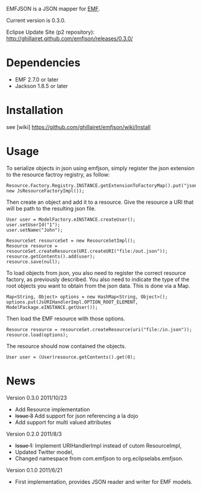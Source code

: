 EMFJSON is a JSON mapper for [EMF](http://www.eclipse.org/emf).

Current version is 0.3.0.

Eclipse Update Site (p2 repository): http://ghillairet.github.com/emfjson/releases/0.3.0/

# Dependencies

* EMF 2.7.0 or later
* Jackson 1.8.5 or later

# Installation

see [wiki] https://github.com/ghillairet/emfjson/wiki/Install

# Usage

To serialize objects in json using emfjson, simply register the json extension to the resource factroy registry, as follow:

    Resource.Factory.Registry.INSTANCE.getExtensionToFactoryMap().put("json", new JsResourceFactoryImpl());

Then create an object and add it to a resource. Give the resource a URI that will be path to the resulting json file.

    User user = ModelFactory.eINSTANCE.createUser();
    user.setUserId("1");
    user.setName("John");

    ResourceSet resourceSet = new ResourceSetImpl();
    Resource resource = resourceSet.createResource(URI.createURI("file:/out.json"));
    resource.getContents().add(user);
    resource.save(null);

To load objects from json, you also need to register the correct resource factory, as previously described. You also 
need to indicate the type of the root objects you want to obtain from the json data. This is done via a Map.


    Map<String, Object> options = new HashMap<String, Object>();
    options.put(JsURIHandlerImpl.OPTION_ROOT_ELEMENT, ModelPackage.eINSTANCE.getUser());

Then load the EMF resource with those options.
 
    Resource resource = resourceSet.createResource(uri("file:/in.json"));
    resource.load(options);

The resource should now contained the objects.

    User user = (User)resource.getContents().get(0);

# News #

Version 0.3.0 2011/10/23

*    Add Resource implementation
*    <del>Issue 3</del> Add support for json referencing a la dojo
*    Add support for multi valued attributes

Version 0.2.0 2011/8/3

*    <del>Issue 1</del>: Implement URIHandlerImpl instead of cutom ResourceImpl,
*    Updated Twitter model,
*    Changed namespace from com.emfjson to org.eclipselabs.emfjson.

Version 0.1.0 2011/6/21

*    First implementation, provides JSON reader and writer for EMF models.
